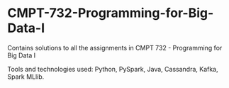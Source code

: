 # CMPT-732-Programming-for-Big-Data-I
Contains solutions to all the assignments in CMPT 732 - Programming for Big Data I

Tools and technologies used: Python, PySpark, Java, Cassandra, Kafka, Spark MLlib.
